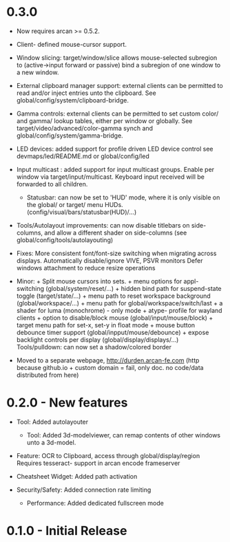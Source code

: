 # 0.3.0
  * Now requires arcan >= 0.5.2.

  * Client- defined mouse-cursor support.

  * Window slicing: target/window/slice allows mouse-selected
	  subregion to (active->input forward or passive) bind a subregion
		of one window to a new window.

  * External clipboard manager support: external clients can be
	  permitted to read and/or inject entries unto the clipboard. See
		global/config/system/clipboard-bridge.

  * Gamma controls: external clients can be permitted to set custom
	  color/ and gamma/ lookup tables, either per window or globally.
		See target/video/advanced/color-gamma synch and
		global/config/system/gamma-bridge.

  * LED devices: added support for profile driven LED device control
	  see devmaps/led/README.md or global/config/led

  * Input multicast : added support for input multicast groups.
	  Enable per window via target/input/multicast. Keyboard input
		received will be forwarded to all children.

	* Statusbar: can now be set to 'HUD' mode, where it is only visible on the
		global/ or target/ menu HUDs. (config/visual/bars/statusbar(HUD)/...)

  * Tools/Autolayout improvements: can now disable titlebars on
	  side-columns, and allow a different shader on side-columns
		(see global/config/tools/autolayouting)

  * Fixes:
	  More consistent font/font-size switching when migrating across
		displays.
		Automatically disable/ignore VIVE, PSVR monitors
    Defer windows attachment to reduce resize operations

  * Minor:
    \+ Split mouse cursors into sets.
		\+ menu options for appl- switching (global/system/reset/...)
    \+ hidden bind path for suspend-state toggle (target/state/...)
    \+ menu path to reset workspace background (global/workspace/...)
		\+ menu path for global/workspace/switch/last
		\+ a shader for luma (monochrome) - only mode
		\+ atype- profile for wayland clients
		\+ option to disable/block mouse (global/input/mouse/block)
		\+ target menu path for set-x, set-y in float mode
		\+ mouse button debounce timer support (global/inpput/mouse/debounce)
		\+ expose backlight controls per display (global/display/displays/...)
		Tools/pulldown: can now set a shadow/colored border

  * Moved to a separate webpage, http://durden.arcan-fe.com
    (http because github.io + custom domain = fail, only doc.
		 no code/data distributed from here)

# 0.2.0 - New features

  * Tool: Added autolayouter

	* Tool: Added 3d-modelviewer, can remap contents of other
	        windows unto a 3d-model.

  * Feature: OCR to Clipboard, access through global/display/region
	           Requires tesseract- support in arcan encode frameserver

  * Cheatsheet Widget: Added path activation

  * Security/Safety: Added connection rate limiting

	* Performance: Added dedicated fullscreen mode

# 0.1.0 - Initial Release
